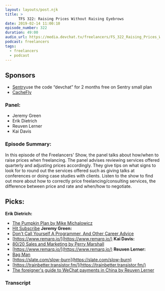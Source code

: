 ```yaml
---
layout: layouts/post.njk
title: >
      TFS 322: Raising Prices Without Raising Eyebrows
date: 2019-02-14 11:00:10
episode_number: 322
duration: 49:00
audio_url: https://media.devchat.tv/freelancers/FS_322_Raising_Prices_Without_Raising_Eyebrows.mp3
podcast: freelancers
tags: 
  - freelancers
  - podcast
---
```


## **Sponsors**

- [Sentry](http://sentry.io/)use the code “devchat” for 2 months free on Sentry small plan
- [CacheFly](https://www.cachefly.com/)

### **Panel:**

- Jeremy Green
- Erik Dietrich
- Reuven Lerner
- Kai Davis

### **Episode Summary:**
In this episode of the Freelancers' Show, the panel talks about how/when to raise prices when freelancing. The panel advises reviewing services offered quarterly and adjusting prices accordingly. They give tips on what signs to look for to round out the services offered such as giving talks at conferences or doing case studies with clients. Listen to the show to find out more about how to correctly price freelancing/consulting services, the difference between price and rate and when/how to negotiate.
## **Picks:**
 **Erik Dietrich:**
- [The Pumpkin Plan by Mike Michalowicz](https://www.amazon.com/Pumpkin-Plan-Strategy-Remarkable-Business/dp/1591844886)
- [Hit Subscribe](https://www.hitsubscribe.com/apply-to-be-an-author/)
**Jeremy Green:**
- [Don't Call Yourself A Programmer, And Other Career Advice](https://www.kalzumeus.com/2011/10/28/dont-call-yourself-a-programmer/)
- [https://www.remarq.io/](https://www.remarq.io/)
**Kai Davis:**
- [80/20 Sales and Marketing by Perry Marshall](https://www.amazon.com/80-20-Sales-Marketing-Definitive-ebook/dp/B00CGNRVHE/)
- [https://www.remarq.io/](https://www.remarq.io/)
**Reuven Lerner:**
- [Bag Man](https://www.msnbc.com/bagman)
- [https://slate.com/slow-burn](https://slate.com/slow-burn)
- [https://trainbetter.transistor.fm/](https://trainbetter.transistor.fm/)
- [The foreigner's guide to WeChat payments in China by Reuven Lerner](http://blog.lerner.co.il/the-foreigners-guide-to-wechat-payments-in-china/)


### Transcript


